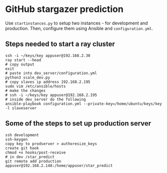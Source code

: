 # GitHub stargazer prediction

Use `startinstances.py` to setup two instances - for development and production. Then, configure them using Ansible and `configuration.yml`.

## Steps needed to start a ray cluster
```
ssh -i ~/keys/key appuser@192.168.2.30
ray start --head
# copy output
exit
# paste into dev_server/configuration.yml
python3 scale_dev.py
# copy slaves ip address 192.168.2.195
sudo vim /etc/ansible/hosts
# make the changes
# ssh -i ~/keys/key appuser@192.168.2.195
# inside dev_server do the following
ansible-playbook configuration.yml --private-key=/home/ubuntu/keys/key -l slaveserver
```
## Some of the steps to set up production server
```
ssh development
ssh-keygen
copy key to prodserver > authoresize_keys
create git hook
chmod +x hooks/post-receive
# in dev /star_predict
git remote add production appuser@192.168.2.148:/home/appuser/star_predict
```
